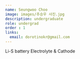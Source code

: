 ```yaml
---
name: Seungwoo Choo
image: images/추승우 사진.jpg
description: undergraduate
role: undergrad
order : 1
links:
  email: dorotinokr@gmail.com
---
```


Li-S battery Electrolyte & Cathode
